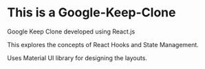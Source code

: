 # This is a Google-Keep-Clone
Google Keep Clone developed using React.js

This explores the concepts of React Hooks and State Management.

Uses Material UI library for designing the layouts.
